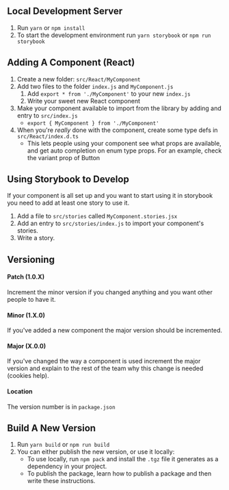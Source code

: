 Local Development Server
---
1. Run `yarn` or `npm install`
1. To start the development environment run `yarn storybook` or `npm run storybook`

Adding A Component (React)
---
1. Create a new folder: `src/React/MyComponent`
1. Add two files to the folder `index.js` and `MyComponent.js`
    1. Add `export * from './MyComponent'` to your new `index.js`
    1. Write your sweet new React component
1. Make your component available to import from the library by adding and entry to `src/index.js`
    * `export { MyComponent } from './MyComponent'`
1. When you're _really_ done with the component, create some type defs in `src/React/index.d.ts`
    * This lets people using your component see what props are available, and get auto completion on enum type props. For an example, check the variant prop of Button

Using Storybook to Develop
---
If your component is all set up and you want to start using it in storybook you need to add at least one story to use it.

1. Add a file to `src/stories` called `MyComponent.stories.jsx`
2. Add an entry to `src/stories/index.js` to import your component's stories.
3. Write a story.


Versioning
---
#### Patch (1.0.X)
Increment the minor version if you changed anything and you want other people to have it.

#### Minor (1.X.0)
If you've added a new component the major version should be incremented. 

#### Major (X.0.0)
If you've changed the way a component is used increment the major version and explain to the rest of the team why this change is needed (cookies help).

#### Location
The version number is in `package.json`

Build A New Version
---
1. Run `yarn build` or `npm run build`
2. You can either publish the new version, or use it locally:
    * To use locally, run `npm pack` and install the `.tgz` file it generates as a dependency in your project.
    * To publish the package, learn how to publish a package and then write these instructions.
